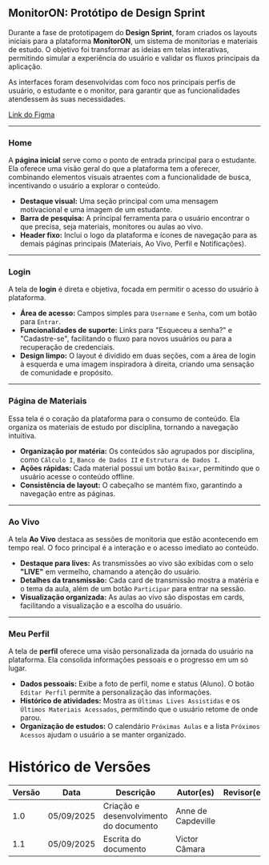 ## MonitorON: Protótipo de Design Sprint

Durante a fase de prototipagem do **Design Sprint**, foram criados os layouts iniciais para a plataforma **MonitorON**, um sistema de monitorias e materiais de estudo. O objetivo foi transformar as ideias em telas interativas, permitindo simular a experiência do usuário e validar os fluxos principais da aplicação.

As interfaces foram desenvolvidas com foco nos principais perfis de usuário, o estudante e o monitor, para garantir que as funcionalidades atendessem às suas necessidades.

[Link do Figma](https://www.figma.com/proto/CWLLLKIiEHsN71wLMdxJrd/MonitorON?node-id=0-1&t=n2WukRDzk5ER3WNI-1)


-----

### Home

A **página inicial** serve como o ponto de entrada principal para o estudante. Ela oferece uma visão geral do que a plataforma tem a oferecer, combinando elementos visuais atraentes com a funcionalidade de busca, incentivando o usuário a explorar o conteúdo.

  - **Destaque visual:** Uma seção principal com uma mensagem motivacional e uma imagem de um estudante.
  - **Barra de pesquisa:** A principal ferramenta para o usuário encontrar o que precisa, seja materiais, monitores ou aulas ao vivo.
  - **Header fixo:** Inclui o logo da plataforma e ícones de navegação para as demais páginas principais (Materiais, Ao Vivo, Perfil e Notificações).

-----

### Login

A tela de **login** é direta e objetiva, focada em permitir o acesso do usuário à plataforma.

  - **Área de acesso:** Campos simples para `Username` e `Senha`, com um botão para `Entrar`.
  - **Funcionalidades de suporte:** Links para "Esqueceu a senha?" e "Cadastre-se", facilitando o fluxo para novos usuários ou para a recuperação de credenciais.
  - **Design limpo:** O layout é dividido em duas seções, com a área de login à esquerda e uma imagem inspiradora à direita, criando uma sensação de comunidade e propósito.

-----

### Página de Materiais

Essa tela é o coração da plataforma para o consumo de conteúdo. Ela organiza os materiais de estudo por disciplina, tornando a navegação intuitiva.

  - **Organização por matéria:** Os conteúdos são agrupados por disciplina, como `Cálculo I`, `Banco de Dados II` e `Estrutura de Dados I`.
  - **Ações rápidas:** Cada material possui um botão `Baixar`, permitindo que o usuário acesse o conteúdo offline.
  - **Consistência de layout:** O cabeçalho se mantém fixo, garantindo a navegação entre as páginas.

-----

### Ao Vivo

A tela **Ao Vivo** destaca as sessões de monitoria que estão acontecendo em tempo real. O foco principal é a interação e o acesso imediato ao conteúdo.

  - **Destaque para lives:** As transmissões ao vivo são exibidas com o selo **"LIVE"** em vermelho, chamando a atenção do usuário.
  - **Detalhes da transmissão:** Cada card de transmissão mostra a matéria e o tema da aula, além de um botão `Participar` para entrar na sessão.
  - **Visualização organizada:** As aulas ao vivo são dispostas em cards, facilitando a visualização e a escolha do usuário.

-----

### Meu Perfil

A tela de **perfil** oferece uma visão personalizada da jornada do usuário na plataforma. Ela consolida informações pessoais e o progresso em um só lugar.

  - **Dados pessoais:** Exibe a foto de perfil, nome e status (Aluno). O botão `Editar Perfil` permite a personalização das informações.
  - **Histórico de atividades:** Mostra as `Últimas Lives Assistidas` e os `Últimos Materiais Acessados`, permitindo que o usuário retome de onde parou.
  - **Organização de estudos:** O calendário `Próximas Aulas` e a lista `Próximos Acessos` ajudam o usuário a se manter organizado.

# Histórico de Versões
| Versão | Data       | Descrição                              | Autor(es)  | Revisor(es) |
| ------ | ---------- | -------------------------------------- | ---------- | ----------- |
| 1.0    | 05/09/2025 | Criação e desenvolvimento do documento | Anne de Capdeville |           |
| 1.1    | 05/09/2025 | Escrita do documento                   | Victor Câmara |           |
